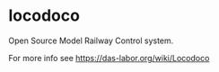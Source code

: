 locodoco
========

Open Source Model Railway Control system.

For more info see https://das-labor.org/wiki/Locodoco
